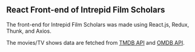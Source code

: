 ## React Front-end of Intrepid Film Scholars

The front-end for Intrepid Film Scholars was made using React.js, Redux, Thunk, and Axios. 

The movies/TV shows data are fetched from [TMDB API](https://www.themoviedb.org/documentation/api?language=en-US) and [OMDB API](http://www.omdbapi.com/).
